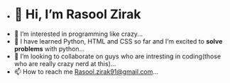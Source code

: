 - <h1>👋 Hi, I’m Rasool Zirak</h1>
- 👀 I’m interested in programming like crazy...
- 🌱 I have learned Python, HTML and CSS so far and I’m excited to <b>solve problems</b> with python...
- 💞️ I’m looking to collaborate on guys who are intresting in coding(those who are really crazy nerd at this)...
- 📫 How to reach me Rasool.zirak91@gmail.com...

<!---
razi24k/razi24k is a ✨ special ✨ repository because its `README.md` (this file) appears on your GitHub profile.
You can click the Preview link to take a look at your changes.
--->
